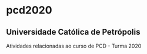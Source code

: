 # pcd2020
## Universidade Católica de Petrópolis
Atividades relacionadas ao curso de PCD - Turma 2020
